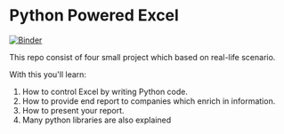 # Python Powered Excel

[![Binder](https://mybinder.org/badge_logo.svg)](https://mybinder.org/v2/gh/OddExtension5/Python-Powered-Excel/master)

This repo consist of four small project which based on real-life scenario.

With this you'll learn:

1. How to control Excel by writing Python code.
2. How to provide end report to companies which enrich in information.
3. How to present your report.
4. Many python libraries are also explained 
